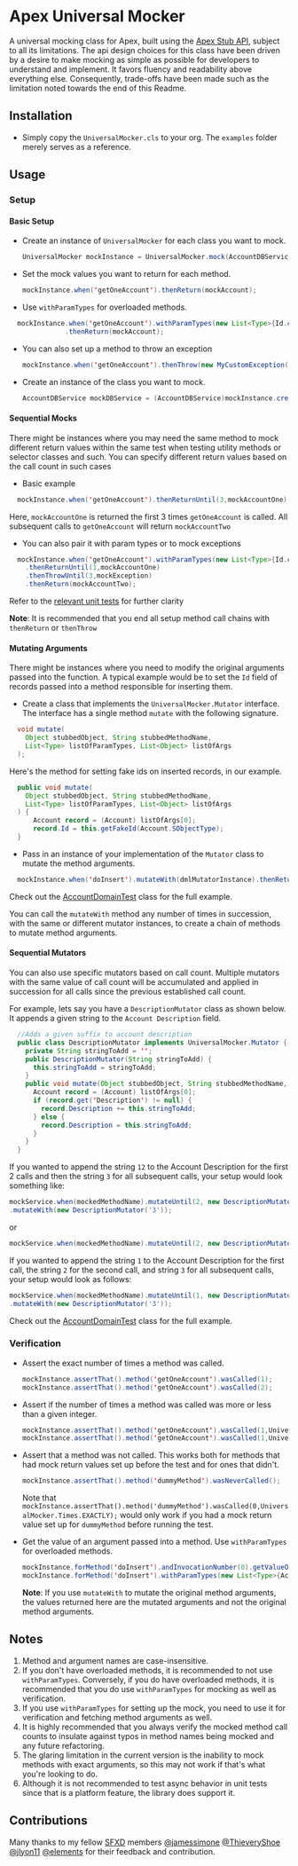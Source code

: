 # Apex Universal Mocker

A universal mocking class for Apex, built using the [Apex Stub API](https://developer.salesforce.com/docs/atlas.en-us.apexcode.meta/apexcode/apex_testing_stub_api.htm), subject to all its limitations. The api design choices for this class have been driven by a desire to make mocking as simple as possible for developers to understand and implement. It favors fluency and readability above everything else. Consequently, trade-offs have been made such as the limitation noted towards the end of this Readme.

## Installation

- Simply copy the `UniversalMocker.cls` to your org. The `examples` folder merely serves as a reference.

## Usage

### Setup

#### Basic Setup

- Create an instance of `UniversalMocker` for each class you want to mock.

  ```java
  UniversalMocker mockInstance = UniversalMocker.mock(AccountDBService.class);
  ```

- Set the mock values you want to return for each method.

  ```java
  mockInstance.when('getOneAccount').thenReturn(mockAccount);
  ```

- Use `withParamTypes` for overloaded methods.

```java
  mockInstance.when('getOneAccount').withParamTypes(new List<Type>{Id.class})
              .thenReturn(mockAccount);
```

- You can also set up a method to throw an exception

  ```java
  mockInstance.when('getOneAccount').thenThrow(new MyCustomException());
  ```

- Create an instance of the class you want to mock.

  ```java
  AccountDBService mockDBService = (AccountDBService)mockInstance.createStub();
  ```

#### Sequential Mocks

There might be instances where you may need the same method to mock different return values within the same test when
testing utility methods or selector classes and such. You can specify different return values based on the call count
in such cases

- Basic example

```java
  mockInstance.when('getOneAccount').thenReturnUntil(3,mockAccountOne).thenReturn(mockAccountTwo);
```

Here, `mockAccountOne` is returned the first 3 times `getOneAccount` is called. All subsequent calls to `getOneAccount`
will return `mockAccountTwo`

- You can also pair it with param types or to mock exceptions

```java
  mockInstance.when('getOneAccount').withParamTypes(new List<Type>{Id.class})
    .thenReturnUntil(1,mockAccountOne)
    .thenThrowUntil(3,mockException)
    .thenReturn(mockAccountTwo);
```

Refer to the [relevant unit tests](force-app/main/default/classes/example/AccountDomainTest.cls#L265) for further
clarity

**Note**: It is recommended that you end all setup method call chains with `thenReturn` or `thenThrow`

#### Mutating Arguments

There might be instances where you need to modify the original arguments passed into the function. A typical example
would be to set the `Id` field of records passed into a method responsible for inserting them.

- Create a class that implements the `UniversalMocker.Mutator` interface. The interface has a single method `mutate`
  with the following signature.

```java
  void mutate(
    Object stubbedObject, String stubbedMethodName,
    List<Type> listOfParamTypes, List<Object> listOfArgs
  );
```

Here's the method for setting fake ids on inserted records, in our example.

```java
  public void mutate(
    Object stubbedObject, String stubbedMethodName,
    List<Type> listOfParamTypes, List<Object> listOfArgs
  ) {
      Account record = (Account) listOfArgs[0];
      record.Id = this.getFakeId(Account.SObjectType);
  }
```

- Pass in an instance of your implementation of the `Mutator` class to mutate the method arguments.

```java
  mockInstance.when('doInsert').mutateWith(dmlMutatorInstance).thenReturnVoid();
```

Check out the [AccountDomainTest](./force-app/main/default/classes/example/AccountDomainTest.cls#L244) class for the
full example.

You can call the `mutateWith` method any number of times in succession, with the same or different mutator instances,
to create a chain of methods to mutate method arguments.

#### Sequential Mutators

You can also use specific mutators based on call count. Multiple mutators with the same value of call count will be
accumulated and applied in succession for all calls since the previous established call count.

For example, lets say you have a `DescriptionMutator` class as shown below. It appends a given string to the `Account
Description` field.

```java
  //Adds a given suffix to account description
  public class DescriptionMutator implements UniversalMocker.Mutator {
    private String stringToAdd = '';
    public DescriptionMutator(String stringToAdd) {
      this.stringToAdd = stringToAdd;
    }
    public void mutate(Object stubbedObject, String stubbedMethodName, List<Type> listOfParamTypes, List<Object> listOfArgs) {
      Account record = (Account) listOfArgs[0];
      if (record.get('Description') != null) {
        record.Description += this.stringToAdd;
      } else {
        record.Description = this.stringToAdd;
      }
    }
  }
```

If you wanted to append the string `12` to the Account Description for the first 2 calls and then the string `3` for all subsequent
calls, your setup would look something like:

```java
mockService.when(mockedMethodName).mutateUntil(2, new DescriptionMutator('1')).mutateUntil(2, new DescriptionMutator('2'))
.mutateWith(new DescriptionMutator('3'));
```

or

```java
mockService.when(mockedMethodName).mutateUntil(2, new DescriptionMutator('12')).mutateWith(new DescriptionMutator('3'));
```

If you wanted to append the string `1` to the Account Description for the first call, the string `2` for the second call,
and string `3` for all subsequent calls, your setup would look as follows:

```java
mockService.when(mockedMethodName).mutateUntil(1, new DescriptionMutator('1')).mutateUntil(2, new DescriptionMutator('2'))
.mutateWith(new DescriptionMutator('3'));
```

Check out the [AccountDomainTest](./force-app/main/default/classes/example/AccountDomainTest.cls#L193) class for the
full example.

### Verification

- Assert the exact number of times a method was called.

  ```java
  mockInstance.assertThat().method('getOneAccount').wasCalled(1);
  mockInstance.assertThat().method('getOneAccount').wasCalled(2);
  ```

- Assert if the number of times a method was called was more or less than a given integer.

  ```java
  mockInstance.assertThat().method('getOneAccount').wasCalled(1,UniversalMocker.Times.OR_MORE);
  mockInstance.assertThat().method('getOneAccount').wasCalled(1,UniversalMocker.Times.OR_LESS);
  ```

- Assert that a method was not called. This works both for methods that had mock return values set up before the test
  and for ones that didn't.

  ```java
  mockInstance.assertThat().method('dummyMethod').wasNeverCalled();
  ```

  Note that `mockInstance.assertThat().method('dummyMethod').wasCalled(0,UniversalMocker.Times.EXACTLY);` would only
  work if you had a mock return value set up for `dummyMethod` before running the test.

- Get the value of an argument passed into a method. Use `withParamTypes` for overloaded methods.

  ```java
  mockInstance.forMethod('doInsert').andInvocationNumber(0).getValueOf('acct');
  mockInstance.forMethod('doInsert').withParamTypes(new List<Type>{Account.class}).andInvocationNumber(0).getValueOf('acct');
  ```

  **Note**: If you use `mutateWith` to mutate the original method arguments, the values returned here are the mutated
  arguments and not the original method arguments.

## Notes

1. Method and argument names are case-insensitive.
2. If you don't have overloaded methods, it is recommended to not use `withParamTypes`. Conversely, if you do have overloaded methods,
   it is recommended that you do use `withParamTypes` for mocking as well as verification.
3. If you use `withParamTypes` for setting up the mock, you need to use it for verification and fetching method arguments as well.
4. It is highly recommended that you always verify the mocked method call counts to insulate against typos in method names being mocked and any future refactoring.
5. The glaring limitation in the current version is the inability to mock methods with exact arguments, so this may not work if that's what you're looking to do.
6. Although it is not recommended to test async behavior in unit tests since that is a platform feature, the library does support it.

## Contributions

Many thanks to my fellow [SFXD](https://sfxd.github.io/) members [@jamessimone](https://github.com/jamessimone) [@ThieveryShoe](https://github.com/Thieveryshoe) [@jlyon11](https://github.com/jlyon87) [@elements](https://github.com/elements) for their feedback and contribution.
